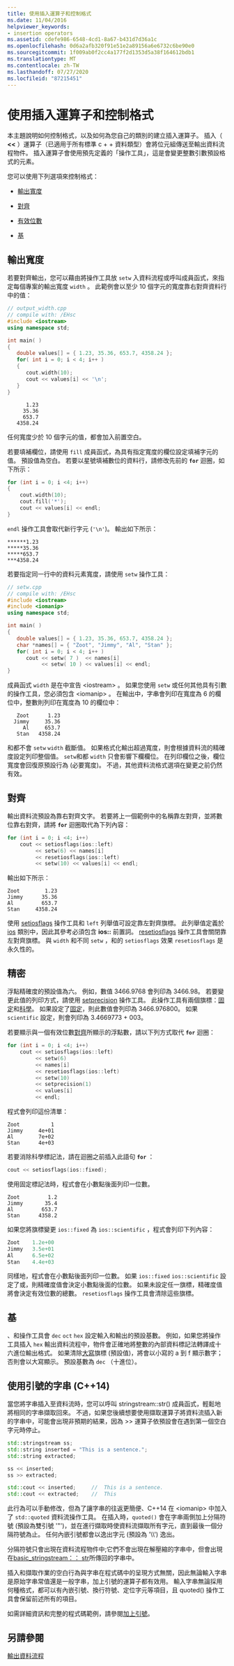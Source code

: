 ```yaml
---
title: 使用插入運算子和控制格式
ms.date: 11/04/2016
helpviewer_keywords:
- insertion operators
ms.assetid: cdefe986-6548-4cd1-8a67-b431d7d36a1c
ms.openlocfilehash: 0d6a2afb320f91e51e2a89156a6e6732c6be90e0
ms.sourcegitcommit: 1f009ab0f2cc4a177f2d1353d5a38f164612bdb1
ms.translationtype: MT
ms.contentlocale: zh-TW
ms.lasthandoff: 07/27/2020
ms.locfileid: "87215451"
---
```

# <a name="using-insertion-operators-and-controlling-format"></a>使用插入運算子和控制格式

本主題說明如何控制格式，以及如何為您自己的類別的建立插入運算子。 插入（ **<<** ）運算子（已適用于所有標準 c + + 資料類型）會將位元組傳送至輸出資料流程物件。 插入運算子會使用預先定義的「操作工具」，這是會變更整數引數預設格式的元素。

您可以使用下列選項來控制格式：

- [輸出寬度](#vclrfoutputwidthanchor3)

- [對齊](#vclrfalignmentanchor4)

- [有效位數](#vclrfprecisionanchor5)

- [基](#vclrfradixanchor6)

## <a name="output-width"></a><a name="vclrfoutputwidthanchor3"></a> 輸出寬度

若要對齊輸出，您可以藉由將操作工具放 `setw` 入資料流程或呼叫成員函式，來指定每個專案的輸出寬度 `width` 。 此範例會以至少 10 個字元的寬度靠右對齊資料行中的值：

```cpp
// output_width.cpp
// compile with: /EHsc
#include <iostream>
using namespace std;

int main( )
{
   double values[] = { 1.23, 35.36, 653.7, 4358.24 };
   for( int i = 0; i < 4; i++ )
   {
      cout.width(10);
      cout << values[i] << '\n';
   }
}
```

```Output
      1.23
     35.36
     653.7
   4358.24
```

任何寬度少於 10 個字元的值，都會加入前置空白。

若要填補欄位，請使用 `fill` 成員函式，為具有指定寬度的欄位設定填補字元的值。 預設值為空白。 若要以星號填補數位的資料行，請修改先前的 **`for`** 迴圈，如下所示：

```cpp
for (int i = 0; i <4; i++)
{
    cout.width(10);
    cout.fill('*');
    cout << values[i] << endl;
}
```

`endl` 操作工具會取代新行字元 (`'\n'`)。 輸出如下所示：

```Output
******1.23
*****35.36
*****653.7
***4358.24
```

若要指定同一行中的資料元素寬度，請使用 `setw` 操作工具：

```cpp
// setw.cpp
// compile with: /EHsc
#include <iostream>
#include <iomanip>
using namespace std;

int main( )
{
   double values[] = { 1.23, 35.36, 653.7, 4358.24 };
   char *names[] = { "Zoot", "Jimmy", "Al", "Stan" };
   for( int i = 0; i < 4; i++ )
      cout << setw( 7 )  << names[i]
           << setw( 10 ) << values[i] << endl;
}
```

成員函式 `width` 是在中宣告 \<iostream> 。 如果您使用 `setw` 或任何其他具有引數的操作工具，您必須包含 \<iomanip> 。 在輸出中，字串會列印在寬度為 6 的欄位中，整數則列印在寬度為 10 的欄位中：

```Output
   Zoot      1.23
  Jimmy     35.36
     Al     653.7
   Stan   4358.24
```

和都不會 `setw` `width` 截斷值。 如果格式化輸出超過寬度，則會根據資料流的精確度設定列印整個值。 `setw`和都 `width` 只會影響下欄欄位。 在列印欄位之後，欄位寬度會回復原預設行為 (必要寬度)。 不過，其他資料流格式選項在變更之前仍然有效。

## <a name="alignment"></a><a name="vclrfalignmentanchor4"></a>對齊

輸出資料流預設為靠右對齊文字。 若要將上一個範例中的名稱靠左對齊，並將數位靠右對齊，請將 **`for`** 迴圈取代為下列內容：

```cpp
for (int i = 0; i <4; i++)
    cout << setiosflags(ios::left)
         << setw(6) << names[i]
         << resetiosflags(ios::left)
         << setw(10) << values[i] << endl;
```

輸出如下所示：

```Output
Zoot        1.23
Jimmy      35.36
Al         653.7
Stan     4358.24
```

使用 [setiosflags](../standard-library/iomanip-functions.md#setiosflags) 操作工具和 `left` 列舉值可設定靠左對齊旗標。 此列舉值定義於 [ios](../standard-library/basic-ios-class.md) 類別中，因此其參考必須包含 **ios::** 前置詞。 [resetiosflags](../standard-library/iomanip-functions.md#resetiosflags) 操作工具會關閉靠左對齊旗標。 與 `width` 和不同 `setw` ，和的 `setiosflags` 效果 `resetiosflags` 是永久性的。

## <a name="precision"></a><a name="vclrfprecisionanchor5"></a>精密

浮點精確度的預設值為六。 例如，數值 3466.9768 會列印為 3466.98。 若要變更此值的列印方式，請使用 [setprecision](../standard-library/iomanip-functions.md#setprecision) 操作工具。 此操作工具有兩個旗標：[固定](../standard-library/ios-functions.md#fixed)和[科學](../standard-library/ios-functions.md#scientific)。 如果設定了[固定](../standard-library/ios-functions.md#fixed)，則此數值會列印為 3466.976800。 如果 `scientific` 設定，則會列印為 3.4669773 + 003。

若要顯示與一個有效位數[對齊](#vclrfalignmentanchor4)所顯示的浮點數，請以下列方式取代 **`for`** 迴圈：

```cpp
for (int i = 0; i <4; i++)
    cout << setiosflags(ios::left)
         << setw(6)
         << names[i]
         << resetiosflags(ios::left)
         << setw(10)
         << setprecision(1)
         << values[i]
         << endl;
```

程式會列印這份清單：

```Output
Zoot          1
Jimmy     4e+01
Al        7e+02
Stan      4e+03
```

若要消除科學標記法，請在迴圈之前插入此語句 **`for`** ：

```cpp
cout << setiosflags(ios::fixed);
```

使用固定標記法時，程式會在小數點後面列印一位數。

```Output
Zoot         1.2
Jimmy       35.4
Al         653.7
Stan      4358.2
```

如果您將旗標變更 `ios::fixed` 為 `ios::scientific` ，程式會列印下列內容：

```cpp
Zoot    1.2e+00
Jimmy   3.5e+01
Al      6.5e+02
Stan    4.4e+03
```

同樣地，程式會在小數點後面列印一位數。 如果 `ios::fixed` `ios::scientific` 設定了或，則精確度值會決定小數點後面的位數。 如果未設定任一旗標，精確度值將會決定有效位數的總數。 `resetiosflags` 操作工具會清除這些旗標。

## <a name="radix"></a><a name="vclrfradixanchor6"></a>基

、和操作工具會 `dec` `oct` `hex` 設定輸入和輸出的預設基數。 例如，如果您將操作工具插入 `hex` 輸出資料流程中，物件會正確地將整數的內部資料標記法轉譯成十六進位輸出格式。 如果清除[大寫](../standard-library/ios-functions.md#uppercase)旗標 (預設值)，將會以小寫的 a 到 f 顯示數字；否則會以大寫顯示。 預設基數為 `dec` （十進位）。

## <a name="quoted-strings-c14"></a>使用引號的字串 (C++14)

當您將字串插入至資料流時，您可以呼叫 stringstream::str() 成員函式，輕鬆地將相同的字串擷取回來。 不過，如果您後續想要使用擷取運算子將資料流插入新的字串中，可能會出現非預期的結果，因為 >> 運算子依預設會在遇到第一個空白字元時停止。

```cpp
std::stringstream ss;
std::string inserted = "This is a sentence.";
std::string extracted;

ss << inserted;
ss >> extracted;

std::cout << inserted;     //  This is a sentence.
std::cout << extracted;    //  This
```

此行為可以手動修改，但為了讓字串的往返更簡便、C++14 在 \<iomanip> 中加入了 `std::quoted` 資料流操作工具。 在插入時，`quoted()` 會在字串兩側加上分隔符號 (預設為雙引號 '"')，並在進行擷取時使資料流擷取所有字元，直到最後一個分隔符號為止。 任何內嵌引號都會以逸出字元 (預設為 '\\\\') 逸出。

分隔符號只會出現在資料流程物件中;它們不會出現在解壓縮的字串中，但會出現在[basic_stringstream：： str](../standard-library/basic-stringstream-class.md#str)所傳回的字串中。

插入和擷取作業的空白行為與字串在程式碼中的呈現方式無關，因此無論輸入字串是原始字串常值還是一般字串，加上引號的運算子都有效用。 輸入字串無論採用何種格式，都可以有內嵌引號、換行符號、定位字元等項目，且 quoted() 操作工具會保留前述所有的項目。

如需詳細資訊和完整的程式碼範例，請參閱[加上引號](../standard-library/iomanip-functions.md#quoted)。

## <a name="see-also"></a>另請參閱

[輸出資料流程](../standard-library/output-streams.md)

